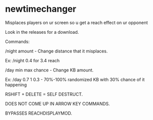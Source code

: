 # newtimechanger
Misplaces players on ur screen so u get a reach effect on ur opponent

Look in the releases for a download.

Commands:

/night amount - Change distance that it misplaces.

Ex: /night 0.4 for 3.4 reach

/day min max chance - Change KB amount.

Ex: /day 0.7 1 0.3 - 70%-100% randomized KB with 30% chance of it happening

RSHIFT + DELETE = SELF DESTRUCT.

DOES NOT COME UP IN ARROW KEY COMMANDS.

BYPASSES REACHDISPLAYMOD.
